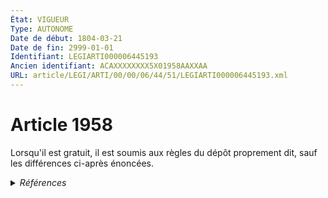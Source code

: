 ```yaml
---
État: VIGUEUR
Type: AUTONOME
Date de début: 1804-03-21
Date de fin: 2999-01-01
Identifiant: LEGIARTI000006445193
Ancien identifiant: ACAXXXXXXXX5X01958AAXXAA
URL: article/LEGI/ARTI/00/00/06/44/51/LEGIARTI000006445193.xml
---
```


<h1>Article 1958</h1>

Lorsqu'il est gratuit, il est soumis aux règles du dépôt proprement dit, sauf
les différences ci-après énoncées.


<details>
  <summary><em>Références</em></summary>

  <h2>Références faites par l'article</h2>
  
  <ul>
    <li>
      CODIFICATION source Loi 1804-03-14
    </li>
    <li>
      CREATION source Loi 1804-03-14 promulguée le 24 mars 1804
    </li>
  </ul>
</details>
